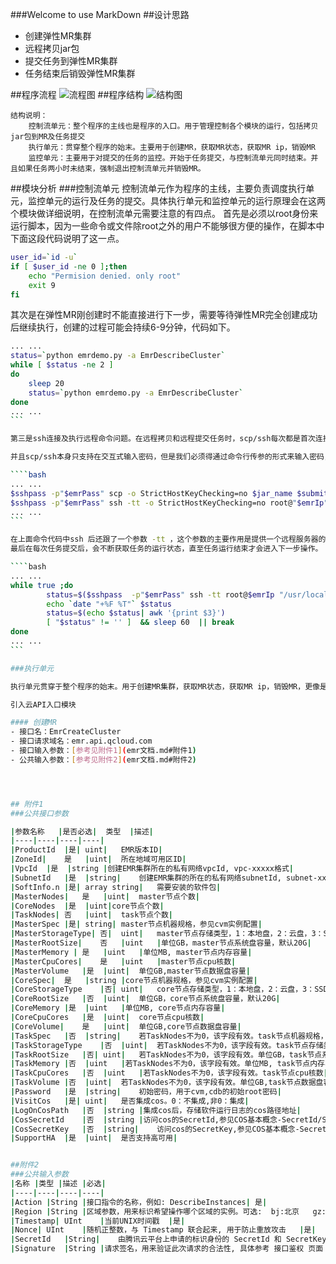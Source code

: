 ###Welcome to use MarkDown
##设计思路
* 创建弹性MR集群  
* 远程拷贝jar包
* 提交任务到弹性MR集群
* 任务结束后销毁弹性MR集群

##程序流程
![流程图](C:\Users\guoew\Desktop\ald\整理文档\tencentemr\img\lc.png)
##程序结构
![结构图](C:\Users\guoew\Desktop\ald\整理文档\tencentemr\img\jg.png)

    结构说明：
        控制流单元：整个程序的主线也是程序的入口。用于管理控制各个模块的运行，包括拷贝jar包到MR及任务提交
        执行单元：贯穿整个程序的始末。主要用于创建MR，获取MR状态，获取MR ip，销毁MR
        监控单元：主要用于对提交的任务的监控。开始于任务提交，与控制流单元同时结束。并且如果任务两小时未结束，强制退出控制流单元并销毁MR。

##模块分析
###控制流单元
控制流单元作为程序的主线，主要负责调度执行单元，监控单元的运行及任务的提交。具体执行单元和监控单元的运行原理会在这两个模块做详细说明，在控制流单元需要注意的有四点。
首先是必须以root身份来运行脚本，因为一些命令或文件除root之外的用户不能够很方便的操作，在脚本中下面这段代码说明了这一点。
```bash
user_id=`id -u`
if [ $user_id -ne 0 ];then
    echo "Permision denied. only root"
    exit 9
fi
```

其次是在弹性MR刚创建时不能直接进行下一步，需要等待弹性MR完全创建成功后继续执行，创建的过程可能会持续6-9分钟，代码如下。

````bash
... ...
status=`python emrdemo.py -a EmrDescribeCluster`
while [ $status -ne 2 ]
do
    sleep 20
    status=`python emrdemo.py -a EmrDescribeCluster`
done
... ...
```

第三是ssh连接及执行远程命令问题。在远程拷贝和远程提交任务时，scp/ssh每次都是首次连接，那么就得需要authenticity，会提示用户是否信任该主机，一行命令不足以完成这个操作。但是scp/ssh如果加-o StrictHostKeyChecking =no就会很优雅的避开了这个认证。从而完成操作。

并且scp/ssh本身只支持在交互式输入密码，但是我们必须得通过命令行传参的形式来输入密码，那怎么办呢？兵来将挡，一种办法可以通过第三方工具sshpass来实现，这个工具需要额外安装，附件中会有sshpass安装过程，当然还有其他的办法，以后慢慢探究。代码格式如下。

````bash
... ...
$sshpass -p"$emrPass" scp -o StrictHostKeyChecking=no $jar_name $submit_name  root@$emrIp:$emr_path
$sshpass -p"$emrPass" ssh -tt -o StrictHostKeyChecking=no root@"$emrIp" chmod 777 $jar_name $emr_path/ $submit_name
... ...
```

在上面命令代码中ssh 后还跟了一个参数 -tt ，这个参数的主要作用是提供一个远程服务器的虚拟终端tty来执行远程命令，否则ssh 执行远程命令是会失败的，尤其是sudo命令。
最后在每次任务提交后，会不断获取任务的运行状态，直至任务运行结束才会进入下一步操作。

````bash
... ...
while true ;do
        status=$($sshpass  -p"$emrPass" ssh -tt root@$emrIp "/usr/local/service/hadoop/bin/yarn application -list"  | awk '/^application/{print $2,$1,$6}')
        echo `date "+%F %T"` $status
        status=$(echo $status| awk '{print $3}')
        [ "$status" != '' ]  && sleep 60  || break
done
... ...
```

###执行单元

执行单元贯穿于整个程序的始末。用于创建MR集群，获取MR状态，获取MR ip，销毁MR，更像是一个工具，随用随执行。下面来说一下脚本的具体内容。

引入云API入口模块

#### 创建MR
- 接口名：EmrCreateCluster
- 接口请求域名：emr.api.qcloud.com
- 接口输入参数：[参考见附件1](emr文档.md#附件1)  
- 公共输入参数：[参考见附件2](emr文档.md#附件2)




## 附件1 
###公共接口参数

|参数名称	|是否必选|	类型	|描述|
|----|----|----|----|
|ProductId	|是|	uint|	EMR版本ID|
|ZoneId|	是	|uint|	所在地域可用区ID|
|VpcId	|是	|string	|创建EMR集群所在的私有网络vpcId, vpc-xxxxx格式|
|SubnetId	|是	|string|	创建EMR集群的所在的私有网络subnetId, subnet-xxxx格式|
|SoftInfo.n	|是|	array string|	需要安装的软件包|
|MasterNodes|	是	|uint|	master节点个数|
|CoreNodes	|是	|uint|core节点个数|
|TaskNodes|	否	|uint|	task节点个数|
|MasterSpec	|是|	string|	master节点机器规格，参见cvm实例配置|
|MasterStorageType|	否|	uint|	master节点存储类型，1：本地盘，2：云盘，3：SSD本地盘，默认1|
|MasterRootSize|	否	|uint	|单位GB，master节点系统盘容量，默认20G|
|MasterMemory |	是	|uint	|单位MB, master节点内存容量|
|MasterCpuCores|	是	|uint	|master节点cpu核数|
|MasterVolume	|是	|uint|	单位GB,master节点数据盘容量|
|CoreSpec|	是	|string	|core节点机器规格，参见cvm实例配置|
|CoreStorageType	|否|	uint|	core节点存储类型，1：本地盘，2：云盘，3：SSD本地盘，默认1|
|CoreRootSize	|否	|uint|	单位GB，core节点系统盘容量，默认20G|
|CoreMemory	|是	|uint	|单位MB, core节点内存容量|
|CoreCpuCores	|是	|uint|	core节点cpu核数|
|CoreVolume|	是	|uint|	单位GB,core节点数据盘容量|
|TaskSpec	|否	|string|	若TaskNodes不为0，该字段有效。task节点机器规格，参见cvm实例配置|
|TaskStorageType	|否	|uint|	若TaskNodes不为0，该字段有效。task节点存储类型，1：本地盘，2：云盘，3：SSD本地盘，默认1|
|TaskRootSize	|否|	uint|	若TaskNodes不为0，该字段有效。单位GB，task节点系统盘容量，默认20G|
|TaskMemory	|否	|uint	|若TaskNodes不为0，该字段有效。单位MB, task节点内存容量|
|TaskCpuCores	|否	|uint	|若TaskNodes不为0，该字段有效。task节点cpu核数|
|TaskVolume	|否	|uint|	若TaskNodes不为0，该字段有效。单位GB,task节点数据盘容量|
|Password	|是	|string|	初始密码，用于cvm,cdb的初始root密码|
|VisitCos	|是|	uint|	是否集成cos。0：不集成,非0：集成|
|LogOnCosPath	|否	|string	|集成cos后，存储软件运行日志的cos路径地址|
|CosSecretId	|否	|string	|访问cos的SecretId,参见COS基本概念-SecretId/SecretKey|
|CosSecretKey	|否	|string|	访问cos的SecretKey,参见COS基本概念-SecretId/SecretKey|
|SupportHA	|是	|uint|	是否支持高可用|


##附件2
###公共输入参数
|名称	|类型	|描述	|必选|
|----|----|----|----|
|Action	|String	|接口指令的名称，例如: DescribeInstances|	是|
|Region	|String	|区域参数，用来标识希望操作哪个区域的实例。可选:  bj:北京   gz:广州  sh:上海    hk:香港  ca:北美  sg:新加坡  usw:美西  cd:成都  de:德国  kr:韩国  shjr:上海金融 szjr:深圳金融  gzopen:广州OPEN  |是|
|Timestamp|	UInt	|当前UNIX时间戳	|是|
|Nonce|	UInt	|随机正整数，与 Timestamp 联合起来, 用于防止重放攻击	|是|
|SecretId	|String|	由腾讯云平台上申请的标识身份的 SecretId 和 SecretKey, 其中 SecretKey 会用来生成 Signature具体参考 接口鉴权 页面	|是|
|Signature	|String	|请求签名，用来验证此次请求的合法性, 具体参考 接口鉴权 页面	|是|

